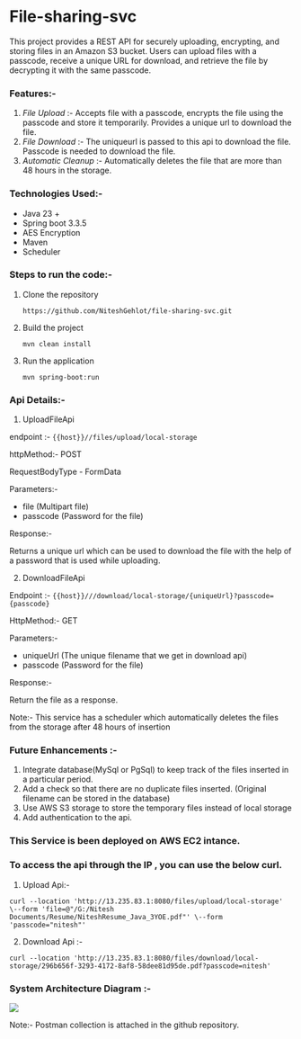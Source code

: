 # File-sharing-svc
This project provides a REST API for securely uploading, encrypting, and storing files in an Amazon S3 bucket.
Users can upload files with a passcode, receive a unique URL for download, and retrieve the file by decrypting it with the same passcode.

### **Features**:-
1. _File Upload_ :- Accepts file with a passcode, encrypts the file using the passcode and store it temporarily. Provides a unique url to download the file.
2. _File Download_ :- The uniqueurl is passed to this api to download the file. Passcode is needed to download the file.
3. _Automatic Cleanup_ :- Automatically deletes the file that are more than 48 hours in the storage.

### **Technologies Used:-**

* Java 23 +
* Spring boot 3.3.5
* AES Encryption
* Maven
* Scheduler

### Steps to run the code:-

1. Clone the repository

   ``` 
   https://github.com/NiteshGehlot/file-sharing-svc.git
   ```

2. Build the project

    `mvn clean install`

3. Run the application
    
    `mvn spring-boot:run`

### Api Details:-

1. UploadFileApi

endpoint :- `{{host}}//files/upload/local-storage`

httpMethod:- POST

RequestBodyType - FormData

Parameters:- 
* file   (Multipart file)
* passcode (Password for the file)

Response:- 

Returns a unique url which can be used to download the file with the help of a password that is used while uploading.


2. DownloadFileApi

Endpoint :- `{{host}}///download/local-storage/{uniqueUrl}?passcode={passcode}`

HttpMethod:- GET

Parameters:-
* uniqueUrl   (The unique filename that we get in download api)
* passcode (Password for the file)

Response:-

Return the file as a response.

Note:- This service has a scheduler which automatically deletes the files from the storage after 48 hours of insertion

### Future Enhancements :-

1. Integrate database(MySql or PgSql) to keep track of the files inserted in a particular period.
2. Add a check so that there are no duplicate files inserted. (Original filename can be stored in the database)
3. Use AWS S3 storage to store the temporary files instead of local storage
4. Add authentication to the api.


### This Service is been deployed on AWS EC2 intance. 

### To access the api through the IP , you can use the below curl.

1. Upload Api:- 

```
curl --location 'http://13.235.83.1:8080/files/upload/local-storage' \--form 'file=@"/G:/Nitesh Documents/Resume/NiteshResume_Java_3YOE.pdf"' \--form 'passcode="nitesh"'
```


2. Download Api :-

```
curl --location 'http://13.235.83.1:8080/files/download/local-storage/296b656f-3293-4172-8af8-58dee81d95de.pdf?passcode=nitesh'
```


### System Architecture Diagram :-

![](F:\file-sharing-svc\SystemArchitecture.png)

Note:- Postman collection is attached in the github repository.